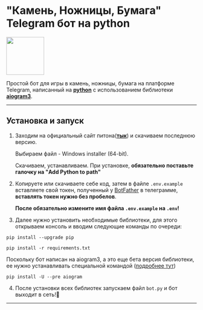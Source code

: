 # "Камень, Ножницы, Бумага" Telegram бот на python
<img src="https://avatars.mds.yandex.net/get-dialogs/758954/2fa17e69fbe35a68007f/orig"  width="100" height="100">

Простой бот для игры в камень, ножницы,
бумага на платформе Telegram, написанный
на **[python](https://www.python.org/)**
с использованием библиотеки **[aiogram3](https://docs.aiogram.dev/en/dev-3.x/install.html)**.
___

## Установка и запуск
1. Заходим на официальный сайт питона(**[тык](https://www.python.org/**)**) и скачиваем последнюю версию. 

    Выбираем файл - Windows installer (64-bit).

    Скачиваем, устанавливаем. При установке, **обязательно поставьте галочку на "Add Python to path"**


2. Копируете или скачиваете себе код, затем в файле `.env.example` вставляете свой токен, полученный у [BotFather](https://t.me/BotFather) в телеграмме,
   **вставлять токен нужно без пробелов**.

   **После обязательно измените имя файла `.env.example` на `.env`!**


3.  Далее нужно установить необходимые библиотеки, для этого открываем консоль и вводим следующие команды по очереди:
   
   ```
   pip install --upgrade pip
   ```
   ```
   pip install -r requirements.txt
   ```
   
   Поскольку бот написан на aiogram3, а это еще бета версия библиотеки, ее нужно устанавливать специальной командой ([подробнее тут](https://docs.aiogram.dev/en/dev-3.x/install.html))
   ```
   pip install -U --pre aiogram
   ```


4. После установки всех библиотек запускаем файл `bot.py` и бот выходит в сеть!:tada:
___


 
